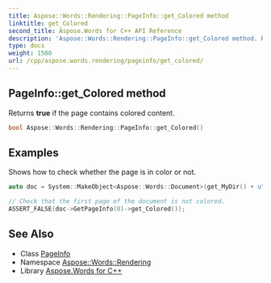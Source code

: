 ```yaml
---
title: Aspose::Words::Rendering::PageInfo::get_Colored method
linktitle: get_Colored
second_title: Aspose.Words for C++ API Reference
description: 'Aspose::Words::Rendering::PageInfo::get_Colored method. Returns true if the page contains colored content in C++.'
type: docs
weight: 1500
url: /cpp/aspose.words.rendering/pageinfo/get_colored/
---
```

## PageInfo::get_Colored method


Returns **true** if the page contains colored content.

```cpp
bool Aspose::Words::Rendering::PageInfo::get_Colored()
```


## Examples



Shows how to check whether the page is in color or not. 
```cpp
auto doc = System::MakeObject<Aspose::Words::Document>(get_MyDir() + u"Document.docx");

// Check that the first page of the document is not colored.
ASSERT_FALSE(doc->GetPageInfo(0)->get_Colored());
```

## See Also

* Class [PageInfo](../)
* Namespace [Aspose::Words::Rendering](../../)
* Library [Aspose.Words for C++](../../../)
